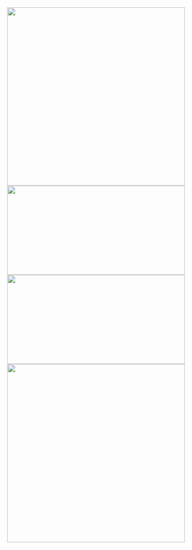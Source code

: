 <div align="center">
<div>
  <img src="https://github.com/user-attachments/assets/e16996b3-8ffb-4f05-9329-e6e97f25bb17" width="400" height="400" style="object-fit: cover;" />
    <img src="https://github-readme-stats.vercel.app/api?username=dasom-jo&show_icons=true&theme=radical" width="400" height="200" style="object-fit: cover;" />
</div>
<div>

</div>
<div>
  <img src="https://github-readme-stats.vercel.app/api/top-langs/?username=dasom-jo&layout=compact" width="400" height="200" style="object-fit: cover;" />
  <img src="https://github.com/user-attachments/assets/1f8c3451-50a5-4f65-befd-b1b79417992d" width="400" height="400" style="object-fit: cover;" />
</div>
</div>
